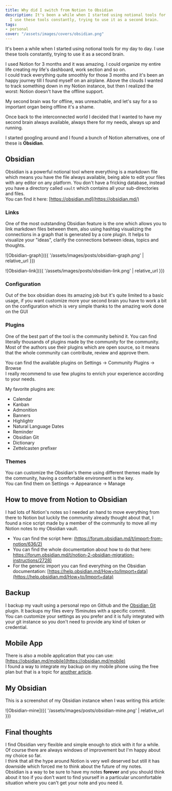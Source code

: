 ```yaml
---
title: Why did I switch from Notion to Obsidian
description: It's been a while when I started using notional tools for my day to day.
  I use these tools constantly, trying to use it as a second brain.
tags:
- personal
cover: "/assets/images/covers/obsidian.png"
---
```



It's been a while when I started using notional tools for my day to day. I use these tools constantly, trying to use it as a second brain.   


I used Notion for 3 months and it was amazing.
I could organize my entire life creating my life's dashboard, work section and so on.   
I could track everything quite smoothly for those 3 months and it's been an happy journey till I found myself on an airplane.
Above the clouds I wanted to track something down in my Notion instance, but then I realized the worst: Notion doesn't have the offline support.

My second brain was for offline, was unreachable, and let's say for a so important organ being offline it's a shame.

Once back to the interconnected world I decided that I wanted to have my second brain always available, always there for my needs, always up and running.

I started googling around and I found a bunch of Notion alternatives, one of these is **Obsidian**.

## Obsidian

Obsidian is a powerful notional tool where everything is a markdown file which means you have the file always available, being able to edit your files with any editor on any platform. You don't have a fricking database, instead you have a directory called `vault` which contains all your sub-directories and files.   
You can find it here: [https://obsidian.md](https://obsidian.md/)

### Links
One of the most outstanding Obsidian feature is the one which allows you to link markdown files between them, also using hashtag visualizing the connections in a graph that is generated by a core plugin.
It helps to visualize your "ideas", clarify the connections between ideas, topics and thoughts.

![Obsidian-graph]({{ '/assets/images/posts/obsidian-graph.png' | relative_url }})


![Obsidian-link]({{ '/assets/images/posts/obsidian-link.png' | relative_url }})


### Configuration
Out of the box obsidian does its amazing job but it's quite limited to a basic usage, if you want customize more your second brain you have to work a bit on the configuration which is very simple thanks to the amazing work done on the GUI

### Plugins
One of the best part of the tool is the community behind it. You can find literally thousands of plugins made by the community for the community.   
Most of the authors use their plugins which are open source, so it means that the whole community can contribute, review and approve them.   

You can find the available plugins on Settings → Community Plugins → Browse   
I really recommend to use few plugins to enrich your experience according to your needs.

My favorite plugins are:
* Calendar
* Kanban
* Admonition
* Banners
* Highlightr
* Natural Language Dates
* Reminder
* Obsidian Git
* Dictionary
* Zettelcasten prefixer

### Themes
You can customize the Obsidian's theme using different themes made by the community, having a comfortable environment is the key.   
You can find them on Settings → Appearance → Manage

## How to move from Notion to Obsidian
I had lots of Notion's notes so I needed an hand to move everything from there to Notion but luckily the community already thought about that, I found a nice script made by a member of the community to move all my Notion notes to my Obsidian vault.
* You can find the script here: [(https://forum.obsidian.md/t/import-from-notion/636/2)](https://forum.obsidian.md/t/import-from-notion/636/2)
* You can find the whole documentation about how to do that here: [https://forum.obsidian.md/t/notion-2-obsidian-migration-instructions/2728)](https://forum.obsidian.md/t/notion-2-obsidian-migration-instructions/2728)
* For the generic import you can find everything on the Obsidian documentation: [https://help.obsidian.md/How+to/Import+data](https://help.obsidian.md/How+to/Import+data)

## Backup
I backup my vault using a personal repo on Github and the [Obsidian Git](https://github.com/denolehov/obsidian-git) plugin.
It backups my files every 15minutes with a specific commit.   
You can customize your settings as you prefer and it is fully integrated with your git instance so you don't need to provide any kind of token or credential.

## Mobile App
There is also a mobile application that you can use: [https://obsidian.md/mobile](https://obsidian.md/mobile)    
I found a way to integrate my backup on my mobile phone using the free plan but that is a topic for [another article](https://domenicoluciani.com/2021/12/31/how-to-sync-your-obsidian-vault-on-android.html).

## My Obsidian

This is a screenshot of my Obsidian instance when I was writing this article:

![Obsidian-mine]({{ '/assets/images/posts/obsidian-mine.png' | relative_url }})

## Final thoughts

I find Obsidian very flexible and simple enough to stick with it for a while.   
Of course there are always windows of improvement but I'm happy about my choice so far.   
I think that all the hype around Notion is very well deserved but still it has downside which forced me to think about the future of my notes.   
Obsidian is a way to be sure to have my notes **forever** and you should think about it too if you don't want to find yourself in a particular uncomfortable situation where you can't get your note and you need it.
